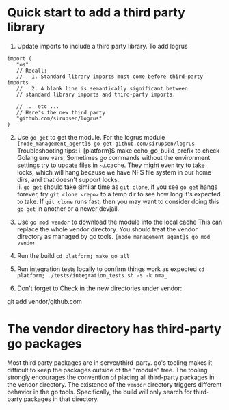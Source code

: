 # Quick start to add a third party library

1. Update imports to include a third party library. To add logrus
```
import (
   "os"
   // Recall:
   //   1. Standard library imports must come before third-party imports
   //   2. A blank line is semantically significant between
   // standard library imports and third-party imports.

   // ... etc ...
   // Here's the new third party
   "github.com/sirupsen/logrus"
)
```
2. Use `go get` to get the module. For the logrus module
   `[node_management_agent]$ go get github.com/sirupsen/logrus`
   Troubleshooting tips:
   i. [platform]$ make echo_go_build_prefix to check Golang env vars,
      Sometimes go commands without the environment settings try to 
      update files in ~/.cache. They might even try to take locks, 
      which will hang because we have NFS file system in our home dirs, 
      and that doesn't support locks.  
   ii. `go get` should take similar time as `git clone`,
      if you see `go get` hangs forever, try `git clone <repo>` to a temp
      dir to see how long it's expected to take. If `git clone` runs fast,
      then you may want to consider doing this `go get` in another or 
      a newer devjail.

3. Use `go mod vendor` to download the module into the local cache
   This can replace the whole vendor directory. You should treat
   the vendor directory as managed by go tools.
   `[node_management_agent]$ go mod vendor`

4. Run the build `cd platform; make go_all`

5. Run integration tests locally to confirm things work as expected
   `cd platform; ./tests/integration_tests.sh -s -k nma_`


6. Don't forget to Check in the new directories under vendor:

git add vendor/github.com

# The vendor directory has third-party go packages

Most third party packages are in server/third-party. go's tooling makes
it difficult to keep the packages outside of the "module" tree. The tooling
strongly encourages the convention of placing all third-party packages in
the vendor directory. The existence of the `vendor` directory triggers different
behavior in the go tools. Specifically, the build will only search for third-party
packages in that directory.


